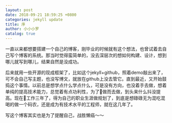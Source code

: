 ```yaml
---
layout: post
date: 2018-09-21 18:59:25 +0800
categories: jekyll update
title: 序
author: 小小小罗
catalog: true
---
```



一直以来都想要搭建一个自己的博客，刚毕业的时候就有这个想法，也曾试着去自己写个博客的系统。那当时觉得蛮简单的，没去深层次的想如何构建、设计，想到哪儿就写到哪儿，结果自然是没成功。

后来就用一些开源的现成框架了，比如这个jekyll+github，照着demo敲出来了，可不会自己写主题，也没写博文，就放在github上没去管它。直到最近，又开始鼓捣这个事情。以前总是想学点什么学点什么，可是没有方向，也没着手去做，想着单纯的提高技术能力，总觉着有点功利性，为了做而去做，到头来什么抖没提高。现在工作三年了，得为自己的职业生涯做规划了，到底是想碌碌无为混吃混喝的做一个码农，还是成为有技术水平的工程师，就在这几年了。

写这个博客其实也是为了提醒自己，战胜懒癌～～